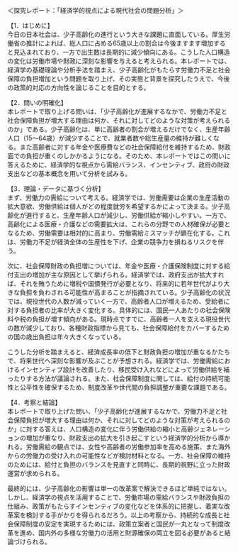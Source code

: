 ＜探究レポート：「経済学的視点による現代社会の問題分析」＞

【1．はじめに】  
今日の日本社会は、少子高齢化の進行という大きな課題に直面している。厚生労働省の推計によれば、総人口に占める65歳以上の割合は今後ますます増加すると見込まれており、一方で出生数は長期的に減少傾向にある。こうした人口構造の変化は労働市場や財政に深刻な影響を与えると考えられる。本レポートでは、経済学の基礎理論や分析手法を踏まえ、少子高齢化がもたらす労働力不足と社会保障の負担増加という問題を取り上げ、その実態と背景を探究したうえで、今後の政策的対応の方向性を論じることを目的とする。

【2．問いの明確化】  
本レポートで取り上げる問いは、「少子高齢化が進展するなかで、労働力不足と社会保障負担が増大する理由は何か、それに対してどのような対策が考えられるのか」である。少子高齢化は、単に高齢者の割合が増えるだけでなく、生産年齢人口（15～64歳）が減少することで、就業者数や総生産量の維持が難しくなる。また高齢者に対する年金や医療費などの社会保障給付を維持するため、財政面での負担が重くのしかかるようになる。そのため、本レポートではこの問いに答えるために、経済学的な視点から需給バランス、インセンティブ、政府の財政支出などの基本概念を用いて分析を試みる。

【3．理論・データに基づく分析】  
まず、労働力の需給について考える。経済学では、労働需要は企業の生産活動の拡大意欲、労働供給は個人がどの程度就労を希望するかによって決まる。少子高齢化が進行すると、生産年齢人口が減少し、労働供給が縮小しやすい。一方で、高齢化による医療・介護などの需要拡大は、これらの分野での人材確保が必要となるため、労働需要は相対的に高まり、労働需給ミスマッチが顕在化する。これは、労働力不足が経済全体の生産性を下げ、企業の競争力を損ねるリスクを伴う。

次に、社会保障財政の負担増については、年金や医療・介護保険制度に対する給付支出の増加が主な原因として挙げられる。経済学では、政府支出が拡大すれば、それを賄うために増税や国債発行が必要となり、将来的に若年世代がより大きな負担を負わされる可能性が高まることが指摘されている。少子高齢化の状況では、現役世代の人数が減っていく一方で、高齢者人口が増えるため、受給者に対する負担者の比率が大きく変化する。具体的には、国民一人あたりの社会保険料や税の負担が増す傾向がある。現時点ですでに、高齢者一人を支える現役世代の数が減少しており、各種財政指標から見ても、社会保障給付をカバーするための国の歳出負担は年々大きくなっている。

こうした分析を踏まえると、経済成長率の低下と財政負担の増加が重なるかたちで、将来世代へ深刻な影響が及ぶことが予想される。経済学では、労働需給におけるインセンティブ設計を改善したり、移民受け入れなどによって労働供給を補ったりする方法が議論される。また、社会保障制度に関しては、給付の持続可能性と公平性を確保するため、制度改革や世代間の負担調整が重要な課題である。

【4．考察と結論】  
本レポートで取り上げた問い、「少子高齢化が進展するなかで、労働力不足と社会保障負担が増大する理由は何か、それに対してどのような対策が考えられるのか」に対する答えは、人口構造の変化に伴う労働供給の縮小と高齢ジェネレーションの増加が重なり、財政支出の拡大を引き起こすという経済学的分析から導かれる。労働需給の観点では、女性や高齢者の労働参加率を高める施策、また海外からの労働力の受け入れの可能性などが検討材料となる。一方、社会保障の維持のためには、給付と負担のバランスを見直すと同時に、長期的視野に立った財政運営が求められる。

最終的には、少子高齢化の影響は単一の改革案で解決できるほど単純ではない。しかし、経済学の視点を活用することで、労働市場の需給バランスや財政負担の仕組み、政策がもたらすインセンティブの変化などを体系的に把握し、着実な改革案を検討する手がかりを得られるだろう。以上の考察から、持続的な成長と社会保障制度の安定を実現するためには、政策立案者と国民が一丸となって制度改革を進め、国内外の多様な労働力の活用と財源確保の両立を図る必要があると結論づけられる。
